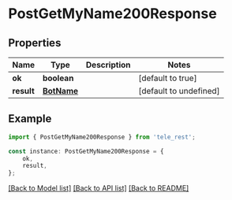 # PostGetMyName200Response


## Properties

Name | Type | Description | Notes
------------ | ------------- | ------------- | -------------
**ok** | **boolean** |  | [default to true]
**result** | [**BotName**](BotName.md) |  | [default to undefined]

## Example

```typescript
import { PostGetMyName200Response } from 'tele_rest';

const instance: PostGetMyName200Response = {
    ok,
    result,
};
```

[[Back to Model list]](../README.md#documentation-for-models) [[Back to API list]](../README.md#documentation-for-api-endpoints) [[Back to README]](../README.md)
